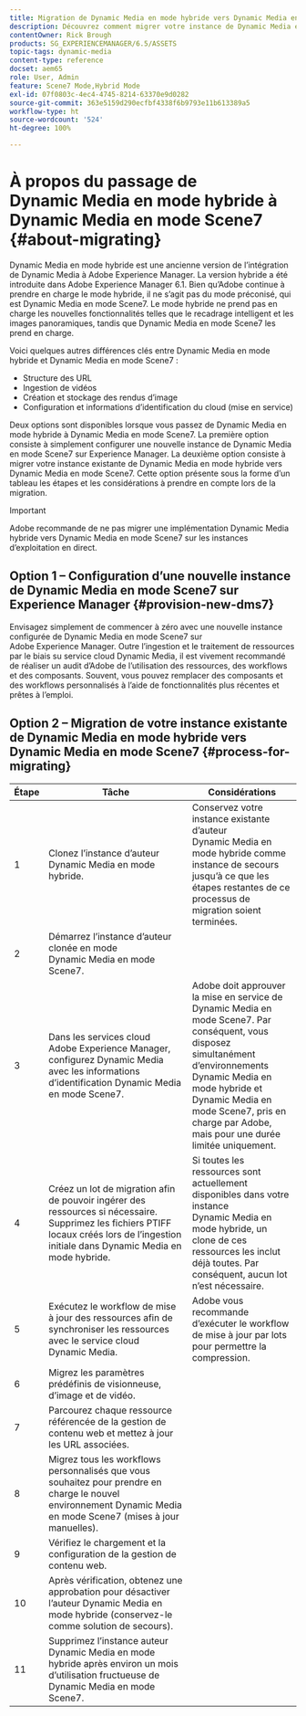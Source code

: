 ```yaml
---
title: Migration de Dynamic Media en mode hybride vers Dynamic Media en mode S7
description: Découvrez comment migrer votre instance de Dynamic Media en mode hybride vers Dynamic Media en mode S7.
contentOwner: Rick Brough
products: SG_EXPERIENCEMANAGER/6.5/ASSETS
topic-tags: dynamic-media
content-type: reference
docset: aem65
role: User, Admin
feature: Scene7 Mode,Hybrid Mode
exl-id: 07f0803c-4ec4-4745-8214-63370e9d0282
source-git-commit: 363e5159d290ecfbf4338f6b9793e11b613389a5
workflow-type: ht
source-wordcount: '524'
ht-degree: 100%

---
```


# À propos du passage de Dynamic Media en mode hybride à Dynamic Media en mode Scene7 {#about-migrating}

Dynamic Media en mode hybride est une ancienne version de l’intégration de Dynamic Media à Adobe Experience Manager. La version hybride a été introduite dans Adobe Experience Manager 6.1. Bien qu’Adobe continue à prendre en charge le mode hybride, il ne s’agit pas du mode préconisé, qui est Dynamic Media en mode Scene7. Le mode hybride ne prend pas en charge les nouvelles fonctionnalités telles que le recadrage intelligent et les images panoramiques, tandis que Dynamic Media en mode Scene7 les prend en charge.

Voici quelques autres différences clés entre Dynamic Media en mode hybride et Dynamic Media en mode Scene7 :

* Structure des URL
* Ingestion de vidéos
* Création et stockage des rendus d’image
* Configuration et informations d’identification du cloud (mise en service)

Deux options sont disponibles lorsque vous passez de Dynamic Media en mode hybride à Dynamic Media en mode Scene7. La première option consiste à simplement configurer une nouvelle instance de Dynamic Media en mode Scene7 sur Experience Manager. La deuxième option consiste à migrer votre instance existante de Dynamic Media en mode hybride vers Dynamic Media en mode Scene7. Cette option présente sous la forme d’un tableau les étapes et les considérations à prendre en compte lors de la migration.

>[!IMPORTANT]
>
>Adobe recommande de ne pas migrer une implémentation Dynamic Media hybride vers Dynamic Media en mode Scene7 sur les instances d’exploitation en direct.

## Option 1 – Configuration d’une nouvelle instance de Dynamic Media en mode Scene7 sur Experience Manager {#provision-new-dms7}

Envisagez simplement de commencer à zéro avec une nouvelle instance configurée de Dynamic Media en mode Scene7 sur Adobe Experience Manager. Outre l’ingestion et le traitement de ressources par le biais su service cloud Dynamic Media, il est vivement recommandé de réaliser un audit d’Adobe de l’utilisation des ressources, des workflows et des composants. Souvent, vous pouvez remplacer des composants et des workflows personnalisés à l’aide de fonctionnalités plus récentes et prêtes à l’emploi.

## Option 2 – Migration de votre instance existante de Dynamic Media en mode hybride vers Dynamic Media en mode Scene7 {#process-for-migrating}

| Étape | Tâche | Considérations |
|---|---|---|
| 1 | Clonez l’instance d’auteur Dynamic Media en mode hybride. | Conservez votre instance existante d’auteur Dynamic Media en mode hybride comme instance de secours jusqu’à ce que les étapes restantes de ce processus de migration soient terminées. |
| 2 | Démarrez l’instance d’auteur clonée en mode Dynamic Media en mode Scene7. |  |
| 3 | Dans les services cloud Adobe Experience Manager, configurez Dynamic Media avec les informations d’identification Dynamic Media en mode Scene7. | Adobe doit approuver la mise en service de Dynamic Media en mode Scene7. Par conséquent, vous disposez simultanément d’environnements Dynamic Media en mode hybride et Dynamic Media en mode Scene7, pris en charge par Adobe, mais pour une durée limitée uniquement. |
| 4 | Créez un lot de migration afin de pouvoir ingérer des ressources si nécessaire.<br>Supprimez les fichiers PTIFF locaux créés lors de l’ingestion initiale dans Dynamic Media en mode hybride. | Si toutes les ressources sont actuellement disponibles dans votre instance Dynamic Media en mode hybride, un clone de ces ressources les inclut déjà toutes. Par conséquent, aucun lot n’est nécessaire. |
| 5 | Exécutez le workflow de mise à jour des ressources afin de synchroniser les ressources avec le service cloud Dynamic Media. | Adobe vous recommande d’exécuter le workflow de mise à jour par lots pour permettre la compression. |
| 6 | Migrez les paramètres prédéfinis de visionneuse, d’image et de vidéo. |  |
| 7 | Parcourez chaque ressource référencée de la gestion de contenu web et mettez à jour les URL associées. |  |
| 8 | Migrez tous les workflows personnalisés que vous souhaitez pour prendre en charge le nouvel environnement Dynamic Media en mode Scene7 (mises à jour manuelles). |  |
| 9 | Vérifiez le chargement et la configuration de la gestion de contenu web. |  |
| 10 | Après vérification, obtenez une approbation pour désactiver l’auteur Dynamic Media en mode hybride (conservez-le comme solution de secours). |  |
| 11 | Supprimez l’instance auteur Dynamic Media en mode hybride après environ un mois d’utilisation fructueuse de Dynamic Media en mode Scene7. |  |

